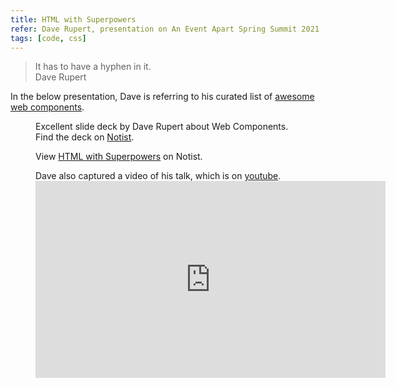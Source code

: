 ```yaml
---
title: HTML with Superpowers
refer: Dave Rupert, presentation on An Event Apart Spring Summit 2021
tags: [code, css]
---
```

<blockquote>
It has to have a hyphen in it.
<footer>Dave Rupert</footer>
</blockquote>

In the below presentation, Dave is referring to his curated list of [awesome web components](https://github.com/davatron5000/awesome-standalones).

<figure class="lg:bleed lg:split-aside-1">
<figcaption>Excellent slide deck by Dave Rupert about Web Components. Find the deck on <a href="https://noti.st/davatron5000/k6N2LP">Notist</a>.</figcaption>
<p data-notist="davatron5000/k6N2LP">View <a href="https://noti.st/davatron5000/k6N2LP">HTML with Superpowers</a> on Notist.</p>
</figure>
<script async src="https://on.notist.cloud/embed/002.js"></script>

<figure class="lg:bleed lg:split-aside-1">
<figcaption>Dave also captured a video of his talk, which is on <a href="https://youtu.be/fEhBkSZ15qM">youtube</a>.</figcaption>
<iframe width="560" height="315" src="https://www.youtube.com/embed/fEhBkSZ15qM" title="YouTube video player" frameborder="0" allow="accelerometer; autoplay; clipboard-write; encrypted-media; gyroscope; picture-in-picture" allowfullscreen></iframe>
</figure>

